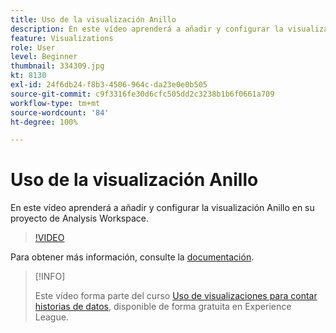 ```yaml
---
title: Uso de la visualización Anillo
description: En este vídeo aprenderá a añadir y configurar la visualización Anillo en su proyecto de Analysis Workspace.
feature: Visualizations
role: User
level: Beginner
thumbnail: 334309.jpg
kt: 8130
exl-id: 24f6db24-f8b3-4506-964c-da23e0e0b505
source-git-commit: c9f3316fe30d6cfc505dd2c3238b1b6f0661a709
workflow-type: tm+mt
source-wordcount: '84'
ht-degree: 100%

---
```


# Uso de la visualización Anillo

En este vídeo aprenderá a añadir y configurar la visualización Anillo en su proyecto de Analysis Workspace.

>[!VIDEO](https://video.tv.adobe.com/v/334309/?quality=12&learn=on)

Para obtener más información, consulte la [documentación](https://experienceleague.adobe.com/docs/analytics/analyze/analysis-workspace/visualizations/donut.html?lang=es).

>[!INFO]
>
> Este vídeo forma parte del curso [Uso de visualizaciones para contar historias de datos](https://experienceleague.adobe.com/?recommended=Analytics-U-1-2021.1.visualizations&amp;lang=es), disponible de forma gratuita en Experience League.

